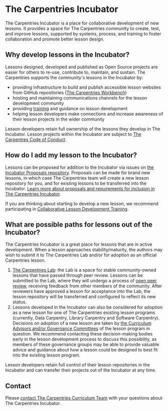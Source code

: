 # The Carpentries Incubator

The Carpentries Incubator is a place for collaborative development of new lessons. 
It provides a space for The Carpentries community to create, test, and improve lessons, supported by systems, process, and training to foster collaboration and promote better lesson design.

## Why develop lessons in the Incubator?
Lessons designed, developed and published as Open Source projects are easier for others to re-use, contribute to, maintain, and sustain.
The Carpentries supports the community's lessons in the Incubator by:

* providing infrastructure to build and publish accessible lesson websites from GitHub repositories ([The Carpentries Workbench](https://carpentries.github.io/workbench/))
* hosting and maintaining communications channels for the lesson development community
* providing [training](https://carpentries.org/lesson-development-training/) and guidance on lesson development
* helping lesson developers make connections and increase awareness of their lesson projects in the wider community

Lesson developers retain full ownership of the lessons they develop in The Incubator.
Lesson projects within the Incubator are subject to [The Carpentres Code of Conduct](https://docs.carpentries.org/topic_folders/policies/code-of-conduct.html).

## How do I add my lesson to the Incubator?
Lessons can be proposed for addition to the Incubator via issues on [the Incubator Proposals repository](https://github.com/carpentries-incubator/proposals/).
Proposals can be made for brand new lessons, in which case The Carpentries team will create a new lesson repository for you, and for existing lessons to be transferred into the Incubator.
[Learn more about proposals and requirements for inclusion in The Carpentries Incubator](https://github.com/carpentries-incubator/proposals/?tab=readme-ov-file#the-carpentries-incubator).

If you are thinking about starting to develop a new lesson, we recommend participating in [Collaborative Lesson Development Training](https://carpentries.org/lesson-development-training/).

## What are possible paths for lessons out of the Incubator?
The Carpentries Incubator is a great place for lessons that are in active development. When a lesson approaches stability/maturity, the authors may wish to submit it to The Carpentries Lab and/or for adoption as an official Carpentries lesson.

1. [The Carpentries Lab](https://carpentries-lab.org/): the Lab is a space for stable community-owned lessons that have passed through peer review. Lessons can be submitted to the Lab, where they will undergo a process of [open peer review](https://github.com/carpentries-lab/reviews/), receiving feedback from other members of the community. After reviewers have approved a lesson for acceptance into the Lab, the lesson repository will be transferred and configured to reflect its new status.
2. Lessons developed in the Incubator can also be considered for adoption as a new lesson for one of The Carpentries existing lesson programs (currently, Data Carpentry, Library Carpentry and Software Carpentry). Decisions on adoption of a new lesson are taken by [the Curriculum Advisors and/or Governance Committees](https://carpentries.org/curriculum-advisors/) of the lesson program in question. We recommend contacting these decision-making bodies early in the lesson development process to discuss this possibility, as members of these governance groups may be able to provide valuable advice and guidance about how a lesson could be designed to best fit into the existing lesson program.

Lesson developers retain full control of their lesson repositories in the Incubator and can transfer their projects out of the Incubator at any time.

## Contact
Please [contact The Carpentries Curriculum Team](mailto:curriculum@carpentries.org) with your questions about The Carpentries Incubator.
